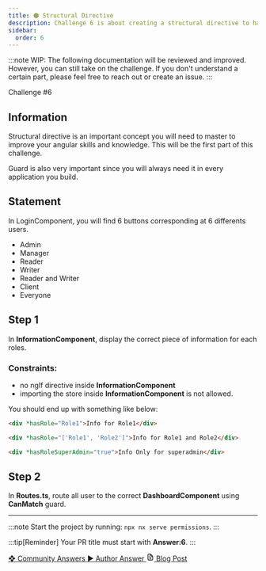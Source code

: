 ```yaml
---
title: 🟠 Structural Directive
description: Challenge 6 is about creating a structural directive to handle permissions
sidebar:
  order: 6
---
```


:::note
WIP: The following documentation will be reviewed and improved. However, you can still take on the challenge. If you don't understand a certain part, please feel free to reach out or create an issue.
:::

<div class="chip">Challenge #6</div>

## Information

Structural directive is an important concept you will need to master to improve your angular skills and knowledge. This will be the first part of this challenge.

Guard is also very important since you will always need it in every application you build.

## Statement

In LoginComponent, you will find 6 buttons corresponding at 6 differents users.

- Admin
- Manager
- Reader
- Writer
- Reader and Writer
- Client
- Everyone

## Step 1

In **InformationComponent**, display the correct piece of information for each roles.

### Constraints:

- no ngIf directive inside **InformationComponent**
- importing the store inside **InformationComponent** is not allowed.

You should end up with something like below:

```html
<div *hasRole="Role1">Info for Role1</div>
```

```html
<div *hasRole="['Role1', 'Role2']">Info for Role1 and Role2</div>
```

```html
<div *hasRoleSuperAdmin="true">Info Only for superadmin</div>
```

## Step 2

In **Routes.ts**, route all user to the correct **DashboardComponent** using **CanMatch** guard.

---

:::note
Start the project by running: `npx nx serve permissions`.
:::

:::tip[Reminder]
Your PR title must start with <b>Answer:6</b>.
:::

<div class="article-footer">
  <a
    href="https://github.com/tomalaforge/angular-challenges/pulls?q=label%3A6+label%3Aanswer"
    alt="Structural Directive community solutions">
    ❖ Community Answers
  </a>
  <a
    href='https://github.com/tomalaforge/angular-challenges/pulls?q=label%3A6+label%3A"answer+author"'
    alt="Structural Directive solution author">
    ▶︎ Author Answer
  </a>
  <a
    href='https://medium.com/@thomas.laforge/create-a-custom-structural-directive-to-manage-permissions-like-a-pro-11a1acad30ad'
    target="_blank"
    rel="noopener noreferrer"
    alt="Structural Directive blog article">
    <svg aria-hidden="true" class="astro-yzt5nm4y astro-lq7oo3uf" width="16" height="16" viewBox="0 0 24 24" fill="currentColor" style="--sl-icon-size: 1.5rem;"><path d="M9 10h1a1 1 0 1 0 0-2H9a1 1 0 0 0 0 2Zm0 2a1 1 0 0 0 0 2h6a1 1 0 0 0 0-2H9Zm11-3.06a1.3 1.3 0 0 0-.06-.27v-.09c-.05-.1-.11-.2-.19-.28l-6-6a1.07 1.07 0 0 0-.28-.19h-.09a.88.88 0 0 0-.33-.11H7a3 3 0 0 0-3 3v14a3 3 0 0 0 3 3h10a3 3 0 0 0 3-3V8.94Zm-6-3.53L16.59 8H15a1 1 0 0 1-1-1V5.41ZM18 19a1 1 0 0 1-1 1H7a1 1 0 0 1-1-1V5a1 1 0 0 1 1-1h5v3a3 3 0 0 0 3 3h3v9Zm-3-3H9a1 1 0 0 0 0 2h6a1 1 0 0 0 0-2Z"></path></svg>
     Blog Post
  </a>
</div>
